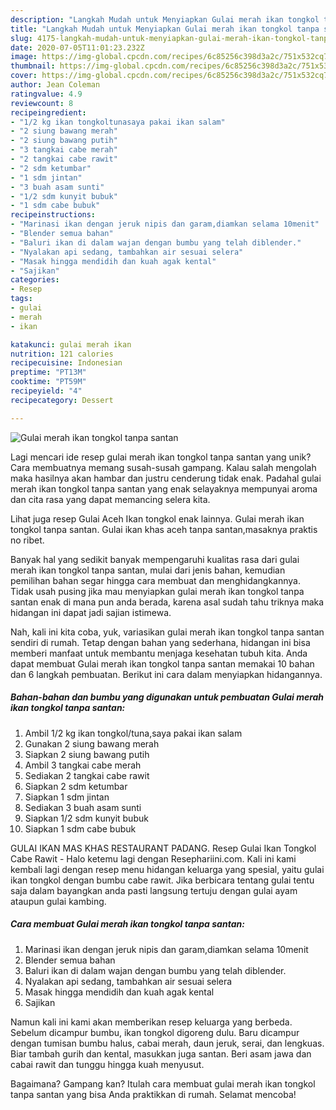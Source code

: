 ```yaml
---
description: "Langkah Mudah untuk Menyiapkan Gulai merah ikan tongkol tanpa santan yang Sempurna"
title: "Langkah Mudah untuk Menyiapkan Gulai merah ikan tongkol tanpa santan yang Sempurna"
slug: 4175-langkah-mudah-untuk-menyiapkan-gulai-merah-ikan-tongkol-tanpa-santan-yang-sempurna
date: 2020-07-05T11:01:23.232Z
image: https://img-global.cpcdn.com/recipes/6c85256c398d3a2c/751x532cq70/gulai-merah-ikan-tongkol-tanpa-santan-foto-resep-utama.jpg
thumbnail: https://img-global.cpcdn.com/recipes/6c85256c398d3a2c/751x532cq70/gulai-merah-ikan-tongkol-tanpa-santan-foto-resep-utama.jpg
cover: https://img-global.cpcdn.com/recipes/6c85256c398d3a2c/751x532cq70/gulai-merah-ikan-tongkol-tanpa-santan-foto-resep-utama.jpg
author: Jean Coleman
ratingvalue: 4.9
reviewcount: 8
recipeingredient:
- "1/2 kg ikan tongkoltunasaya pakai ikan salam"
- "2 siung bawang merah"
- "2 siung bawang putih"
- "3 tangkai cabe merah"
- "2 tangkai cabe rawit"
- "2 sdm ketumbar"
- "1 sdm jintan"
- "3 buah asam sunti"
- "1/2 sdm kunyit bubuk"
- "1 sdm cabe bubuk"
recipeinstructions:
- "Marinasi ikan dengan jeruk nipis dan garam,diamkan selama 10menit"
- "Blender semua bahan"
- "Baluri ikan di dalam wajan dengan bumbu yang telah diblender."
- "Nyalakan api sedang, tambahkan air sesuai selera"
- "Masak hingga mendidih dan kuah agak kental"
- "Sajikan"
categories:
- Resep
tags:
- gulai
- merah
- ikan

katakunci: gulai merah ikan 
nutrition: 121 calories
recipecuisine: Indonesian
preptime: "PT13M"
cooktime: "PT59M"
recipeyield: "4"
recipecategory: Dessert

---
```



![Gulai merah ikan tongkol tanpa santan](https://img-global.cpcdn.com/recipes/6c85256c398d3a2c/751x532cq70/gulai-merah-ikan-tongkol-tanpa-santan-foto-resep-utama.jpg)

Lagi mencari ide resep gulai merah ikan tongkol tanpa santan yang unik? Cara membuatnya memang susah-susah gampang. Kalau salah mengolah maka hasilnya akan hambar dan justru cenderung tidak enak. Padahal gulai merah ikan tongkol tanpa santan yang enak selayaknya mempunyai aroma dan cita rasa yang dapat memancing selera kita.

Lihat juga resep Gulai Aceh Ikan tongkol enak lainnya. Gulai merah ikan tongkol tanpa santan. Gulai ikan khas aceh tanpa santan,masaknya praktis no ribet.

Banyak hal yang sedikit banyak mempengaruhi kualitas rasa dari gulai merah ikan tongkol tanpa santan, mulai dari jenis bahan, kemudian pemilihan bahan segar hingga cara membuat dan menghidangkannya. Tidak usah pusing jika mau menyiapkan gulai merah ikan tongkol tanpa santan enak di mana pun anda berada, karena asal sudah tahu triknya maka hidangan ini dapat jadi sajian istimewa.


Nah, kali ini kita coba, yuk, variasikan gulai merah ikan tongkol tanpa santan sendiri di rumah. Tetap dengan bahan yang sederhana, hidangan ini bisa memberi manfaat untuk membantu menjaga kesehatan tubuh kita. Anda dapat membuat Gulai merah ikan tongkol tanpa santan memakai 10 bahan dan 6 langkah pembuatan. Berikut ini cara dalam menyiapkan hidangannya.

<!--inarticleads1-->

##### Bahan-bahan dan bumbu yang digunakan untuk pembuatan Gulai merah ikan tongkol tanpa santan:

1. Ambil 1/2 kg ikan tongkol/tuna,saya pakai ikan salam
1. Gunakan 2 siung bawang merah
1. Siapkan 2 siung bawang putih
1. Ambil 3 tangkai cabe merah
1. Sediakan 2 tangkai cabe rawit
1. Siapkan 2 sdm ketumbar
1. Siapkan 1 sdm jintan
1. Sediakan 3 buah asam sunti
1. Siapkan 1/2 sdm kunyit bubuk
1. Siapkan 1 sdm cabe bubuk


GULAI IKAN MAS KHAS RESTAURANT PADANG. Resep Gulai Ikan Tongkol Cabe Rawit - Halo ketemu lagi dengan Resephariini.com. Kali ini kami kembali lagi dengan resep menu hidangan keluarga yang spesial, yaitu gulai ikan tongkol dengan bumbu cabe rawit. Jika berbicara tentang gulai tentu saja dalam bayangkan anda pasti langsung tertuju dengan gulai ayam ataupun gulai kambing. 

<!--inarticleads2-->

##### Cara membuat Gulai merah ikan tongkol tanpa santan:

1. Marinasi ikan dengan jeruk nipis dan garam,diamkan selama 10menit
1. Blender semua bahan
1. Baluri ikan di dalam wajan dengan bumbu yang telah diblender.
1. Nyalakan api sedang, tambahkan air sesuai selera
1. Masak hingga mendidih dan kuah agak kental
1. Sajikan


Namun kali ini kami akan memberikan resep keluarga yang berbeda. Sebelum dicampur bumbu, ikan tongkol digoreng dulu. Baru dicampur dengan tumisan bumbu halus, cabai merah, daun jeruk, serai, dan lengkuas. Biar tambah gurih dan kental, masukkan juga santan. Beri asam jawa dan cabai rawit dan tunggu hingga kuah menyusut. 

Bagaimana? Gampang kan? Itulah cara membuat gulai merah ikan tongkol tanpa santan yang bisa Anda praktikkan di rumah. Selamat mencoba!
